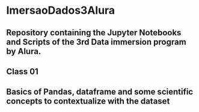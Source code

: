 # ImersaoDados3Alura
Repository containing the Jupyter Notebooks and Scripts of the 3rd Data immersion program by Alura.
---
## Class 01
Basics of Pandas, dataframe and some scientific concepts to contextualize with the dataset
---
